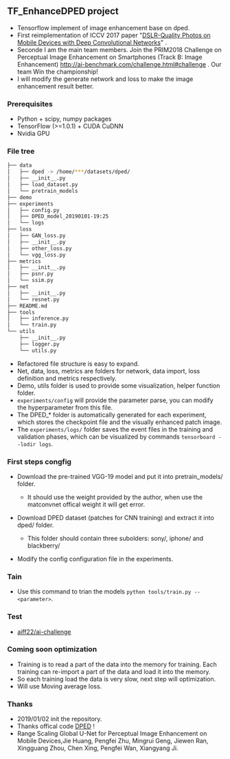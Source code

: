 ## TF_EnhanceDPED project

- Tensorflow implement of image enhancement base on dped.
- First reimplementation of ICCV 2017 paper "[DSLR-Quality Photos on Mobile Devices with Deep Convolutional Networks](https://arxiv.org/pdf/1704.02470.pdf)" .
- Seconde I am the main team members. Join the PRIM2018 Challenge on Perceptual Image Enhancement on Smartphones (Track B: Image Enhancement) http://ai-benchmark.com/challenge.html#challenge . Our team Win the championship!
- I will modify the generate network and loss to make the image enhancement result better. 
  
### Prerequisites

- Python + scipy, numpy packages
- TensorFlow (>=1.0.1) + CUDA CuDNN
- Nvidia GPU

### File tree

```bash
├── data
│   ├── dped -> /home/***/datasets/dped/
│   ├── __init__.py
│   ├── load_dataset.py
│   └── pretrain_models
├── demo
├── experiments
│   ├── config.py
│   ├── DPED_model_20190101-19:25
│   └── logs
├── loss
│   ├── GAN_loss.py
│   ├── __init__.py
│   ├── other_loss.py
│   └── vgg_loss.py
├── metrics
│   ├── __init__.py
│   ├── psnr.py
│   └── ssim.py
├── net
│   ├── __init__.py
│   └── resnet.py
├── README.md
├── tools
│   ├── inference.py
│   └── train.py
└── utils
    ├── __init__.py
    ├── logger.py
    └── utils.py

```

- Refactored file structure is easy to expand.
- Net, data, loss, metrics are folders for network, data import, loss definition and metrics respectively.
- Demo, utils folder is used to provide some visualization, helper function folder.
- `experiments/config` will provide the parameter parse, you can modify the hyperparameter from this file.
- The DPED_* folder is automatically generated for each experiment, which stores the checkpoint file and the visually enhanced patch image.
- The `experiments/logs/` folder saves the event files in the training and validation phases, which can be visualized by commands `tensorboard --lodir logs`.


### First steps congfig

- Download the pre-trained VGG-19 model and put it into pretrain_models/ folder.
    - It should use the weight provided by the author, when use the matconvnet offical weight it will get error.
- Download DPED dataset (patches for CNN training) and extract it into dped/ folder.
    - This folder should contain three subolders: sony/, iphone/ and blackberry/

- Modify the config configuration file in the experiments.

### Tain

- Use this command to trian the models `python tools/train.py --<parameter>`.

### Test

- [aiff22/ai-challenge](https://github.com/aiff22/ai-challenge)

### Coming soon optimization

- Training is to read a part of the data into the memory for training. Each training can re-import a part of the data and load it into the memory.
- So each training load the data is very slow, next step will optimization. 
- Will use Moving average loss.

### Thanks

- 2019/01/02 init the repository.
- Thanks offical code [DPED](https://github.com/aiff22/DPED) !
- Range Scaling Global U-Net for Perceptual Image Enhancement on Mobile Devices,Jie Huang, Pengfei Zhu, Mingrui Geng, Jiewen Ran, Xingguang Zhou, Chen Xing, Pengfei Wan, Xiangyang Ji.